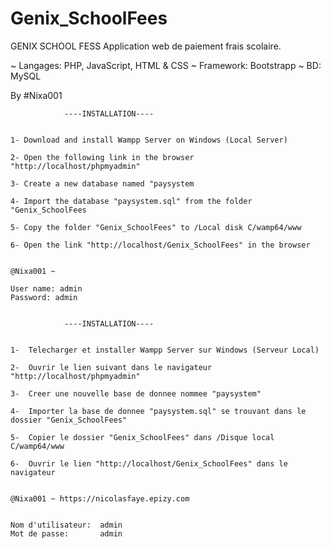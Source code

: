 # Genix_SchoolFees


GENIX SCHOOL FESS  Application web de paiement frais scolaire. 

~ Langages:	PHP, JavaScript, HTML & CSS
~ Framework:	Bootstrapp
~ BD: 		MySQL

By #Nixa001


				----INSTALLATION----


	1- Download and install Wampp Server on Windows (Local Server)
	
	2- Open the following link in the browser "http://localhost/phpmyadmin"
	
	3- Create a new database named "paysystem
	
	4- Import the database "paysystem.sql" from the folder "Genix_SchoolFees
	
	5- Copy the folder "Genix_SchoolFees" to /Local disk C/wamp64/www
	
	6- Open the link "http://localhost/Genix_SchoolFees" in the browser
	

	@Nixa001 ~ 	
	
	User name: admin
	Password: admin


				----INSTALLATION----


	1-	Telecharger et installer Wampp Server sur Windows (Serveur Local)
	
	2-	Ouvrir le lien suivant dans le navigateur "http://localhost/phpmyadmin"
	
	3-	Creer une nouvelle base de donnee nommee "paysystem"
	
	4-	Importer la base de donnee "paysystem.sql" se trouvant dans le dossier "Genix_SchoolFees"
	
	5-	Copier le dossier "Genix_SchoolFees" dans /Disque local C/wamp64/www
	
	6- 	Ouvrir le lien "http://localhost/Genix_SchoolFees" dans le navigateur
	
	
	@Nixa001 ~ https://nicolasfaye.epizy.com
	
	
	Nom d'utilisateur:	admin
	Mot de passe:		admin
	
	
